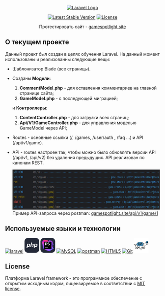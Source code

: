 <p align="center"><a href="https://laravel.com" target="_blank"><img src="https://raw.githubusercontent.com/laravel/art/master/logo-lockup/5%20SVG/2%20CMYK/1%20Full%20Color/laravel-logolockup-cmyk-red.svg" width="400" alt="Laravel Logo"></a></p>

<p align="center">
<a href="https://packagist.org/packages/laravel/framework"><img src="https://img.shields.io/packagist/v/laravel/framework" alt="Latest Stable Version"></a>
<a href="https://packagist.org/packages/laravel/framework"><img src="https://img.shields.io/packagist/l/laravel/framework" alt="License"></a>
</p>

<p align="center">
Протестировать сайт - <a href="https://gamespotlight.site">gamespotlight.site</a>
</p>

## О текущем проекте

Данный проект был создан в целях обучения Laravel. На данный момент использованы и реализованны следующие вещи:
- Шаблонизатор Blade (все страницы).
- Созданы <b>Модели</b>:
  1. <b>CommentModel.php</b> - для оставления комментариев на главной странице сайта;
  2. <b>GameModel.php</b> - с последующей миграцией;
  
  и <b>Контроллеры</b>:
  1. <b>ContentController.php</b> - для загрузки всех страниц;
  2. <b>Api/V1/GameController.php</b> - для управления моделью GameModel через API; 
- Routes - основные ссылки (/, /games, /user/auth , /faq ...) и API (/api/v1/game).
- API - routes настроен так, чтобы можно было обновлять версии API (/api/v1, /api/v2) без удаления предыдущих. API реализован по канонам REST.
    <div align="center">
    <img src="https://github.com/TheKompreso/laravel-site/blob/Kompreso/.githubcontent/routes_api.png" alt="API Routes"  wight="750" height="130">
    </div>
    Пример API-запроса через postman: <a href="https://www.postman.com/cryosat-candidate-11818601/workspace/gamespotlight-site/request/15684640-e56df688-958f-4c0a-af7f-603f23275536">gamespotlight.site/api/v1/game/1</a>

## Используемые языки и технологии
  <a href="https://laravel.com" target="_blank" rel="noreferrer"><img src="https://cdn.simpleicons.org/laravel" width="48" height="48" alt="laravel" /></a>
  <a href="https://www.php.net/" target="_blank" rel="noreferrer"><img src="https://github.com/tandpfun/skill-icons/blob/main/icons/PHP-Dark.svg" width="48" height="48" alt="PHP" /></a>
  <a href="https://www.jetbrains.com/phpstorm/" target="_blank" rel="noreferrer"><img src="https://github.com/tandpfun/skill-icons/blob/main/icons/PhpStorm-Dark.svg" width="48" height="48" alt="PHPStorm" /></a>
  <a href="https://www.mysql.com/" target="_blank" rel="noreferrer"><img src="https://raw.githubusercontent.com/danielcranney/readme-generator/main/public/icons/skills/mysql-colored.svg" width="48" height="48" alt="MySQL" /></a>
  <a href="https://postman.com" target="_blank" rel="noreferrer"> <img src="https://www.vectorlogo.zone/logos/getpostman/getpostman-icon.svg" alt="postman" width="48" height="48" /></a>
  <a href="https://developer.mozilla.org/en-US/docs/Glossary/HTML5" target="_blank" rel="noreferrer"><img src="https://raw.githubusercontent.com/danielcranney/readme-generator/main/public/icons/skills/html5-colored.svg" width="48" height="48" alt="HTML5" /></a>
  <a href="https://git-scm.com/" target="_blank" rel="noreferrer"><img src="https://raw.githubusercontent.com/danielcranney/readme-generator/main/public/icons/skills/git-colored.svg" width="48" height="48" alt="Git" /></a>
  <a href="https://tortoisegit.org" target="_blank" rel="noreferrer"> <img src="https://github.com/TheKompreso/TheKompreso/blob/master/source/brands/tortoisegit.svg" alt="tortoisegit" width="48" height="48" /></a>


## License

Платформа Laravel framework - это программное обеспечение с открытым исходным кодом, лицензируемое в соответствии с [MIT license](https://opensource.org/licenses/MIT).
